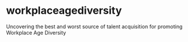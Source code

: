 # workplaceagediversity
Uncovering the best and worst source of talent acquisition for promoting Workplace Age Diversity
